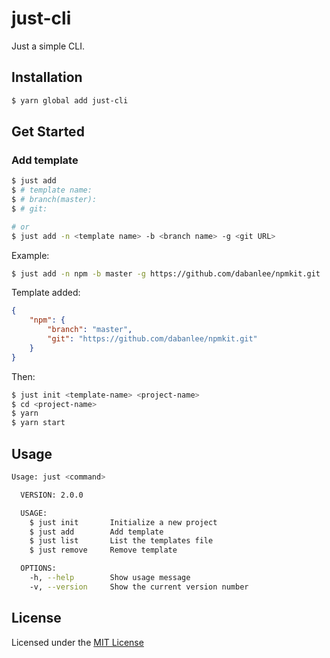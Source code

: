 # just-cli

Just a simple CLI.

## Installation

```sh
$ yarn global add just-cli
```

## Get Started

### Add template

```sh
$ just add
$ # template name:
$ # branch(master):
$ # git:

# or
$ just add -n <template name> -b <branch name> -g <git URL>
```

Example:

```sh
$ just add -n npm -b master -g https://github.com/dabanlee/npmkit.git
```

Template added:

```json
{
    "npm": {
        "branch": "master",
        "git": "https://github.com/dabanlee/npmkit.git"
    }
}
```

Then:

```sh
$ just init <template-name> <project-name>
$ cd <project-name>
$ yarn
$ yarn start
```

## Usage

```sh
Usage: just <command>

  VERSION: 2.0.0

  USAGE:
    $ just init       Initialize a new project
    $ just add        Add template
    $ just list       List the templates file
    $ just remove     Remove template

  OPTIONS:
    -h, --help        Show usage message
    -v, --version     Show the current version number
```

## License

Licensed under the [MIT License](https://github.com/dabanlee/just-cli/blob/master/LICENSE)